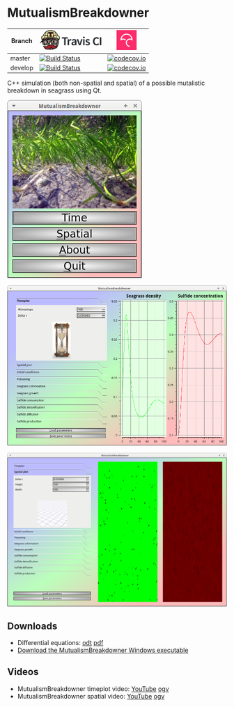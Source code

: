 # MutualismBreakdowner

Branch |[![Travis CI logo](pics/TravisCI.png)](https://travis-ci.org)                                                                                                 |[![Codecov logo](pics/Codecov.png)](https://www.codecov.io)
-------|--------------------------------------------------------------------------------------------------------------------------------------------------------------|--------------------------------------------------------------------------------------------------------------------------------------------------------------------------------------------
master |[![Build Status](https://travis-ci.org/richelbilderbeek/MutualismBreakdowner.svg?branch=master)](https://travis-ci.org/richelbilderbeek/MutualismBreakdowner) |[![codecov.io](https://codecov.io/github/richelbilderbeek/MutualismBreakdowner/coverage.svg?branch=master)](https://codecov.io/github/richelbilderbeek/MutualismBreakdowner/branch/master)
develop|[![Build Status](https://travis-ci.org/richelbilderbeek/MutualismBreakdowner.svg?branch=develop)](https://travis-ci.org/richelbilderbeek/MutualismBreakdowner)|[![codecov.io](https://codecov.io/github/richelbilderbeek/MutualismBreakdowner/coverage.svg?branch=develop)](https://codecov.io/github/richelbilderbeek/MutualismBreakdowner/branch/develop)

C++ simulation (both non-spatial and spatial) of a possible mutalistic breakdown in seagrass using Qt.

![Menu screen](pics/MutualismBreakdownerMenuScreen.png)

![Non-spatial version](pics/MutualismBreakdownerNonSpatial.png)

![Spatial version](pics/MutualismBreakdownerSpatial.png)

## Downloads

 * Differential equations: [odt](doc/MutualismBreakdowner.odt) [pdf](doc/MutualismBreakdowner.pdf)
 * [Download the MutualismBreakdowner Windows executable](http://richelbilderbeek.nl/MutualismBreakdownerExe.zip)

## Videos

 * MutualismBreakdowner timeplot video: [YouTube](https://youtu.be/Nd7-sO1qmMs) [ogv](http://richelbilderbeek.nl/MutualismBreakdownerTimeplot.ogv)
 * MutualismBreakdowner spatial video: [YouTube](https://youtu.be/NwoaLe5XSiI) [ogv](http://richelbilderbeek.nl/MutualismBreakdownerSpatial.ogv)
